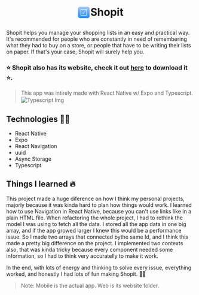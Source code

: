 # <p align="center"><img src="/mobile/src/assets/icon.png" alt="Icon" width="35px" height="35px" align="top" style="marginRight: 1rem;" />Shopit</p>

Shopit helps you manage your shopping lists in an easy and practical way.
It's recommended for people who are constantly in need of remembering what they had to buy on a store,
or people that have to be writing their lists on paper. If that's your case, Shopit will surely help you.

### ⭐ Shopit also has its website, check it out [here](https://shopit-ten.vercel.app) to download it ⭐.

> This app was intirely made with React Native w/ Expo and Typescript. <img src="https://emojis.slackmojis.com/emojis/images/1479745458/1383/typescript.png?1479745458" alt="Typescript Img" width="15px" height="15px" align="center" />

## Technologies 👨‍💻

- React Native
- Expo
- React Navigation
- uuid
- Async Storage
- Typescript

## Things I learned 🔥

This project made a huge diference on how I think my personal projects, majorly because it was kinda hard to plan how things would work.
I learned how to use Navigation in React Native, because you can't use links like in a plain HTML file.
When refactoring the whole project, I had to rethink the model I was using to fetch all the data. I stored all the app data in one big array, and if the app growed larger I knew this
would be a performance issue. So I made two arrays that connected bythe same Id, and I think this made a pretty big difference on the project.
I implemented two contexts also, that was kinda tricky because every component needed some information, so I had to think very accuratelly to make it work.

In the end, with lots of energy and thinking to solve every issue, everything worked, and honestly I had lots of fun making Shopit. 💯💯

> Note: Mobile is the actual app. Web is its website folder.

